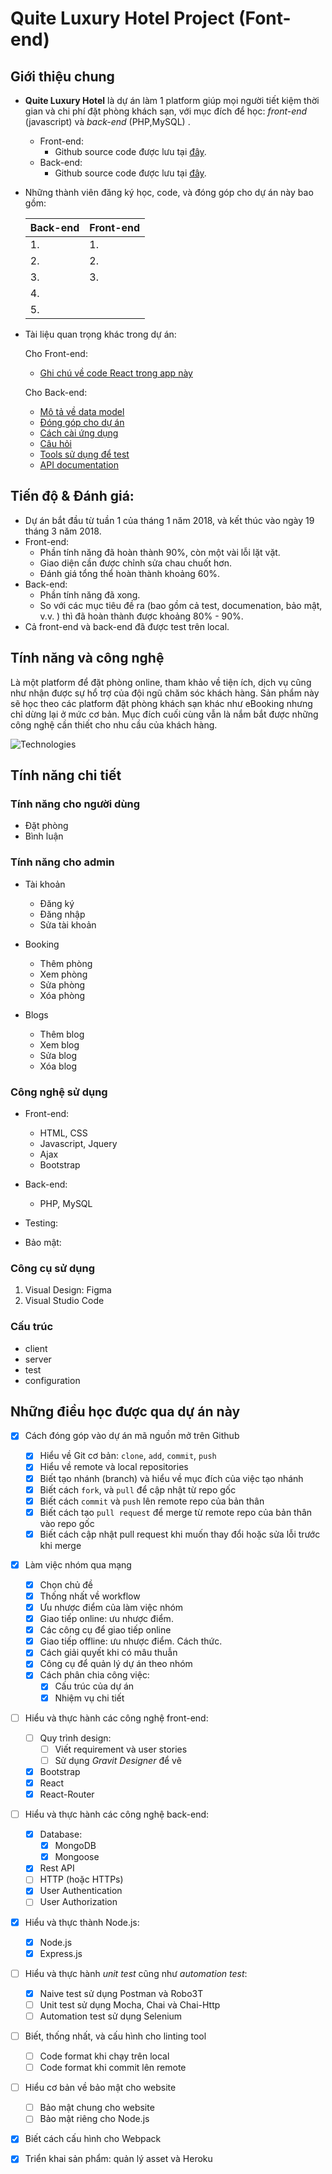 # Quite Luxury Hotel Project (Font-end)

## Giới thiệu chung

- **Quite Luxury Hotel** là dự án làm 1 platform giúp mọi người tiết kiệm thời gian và chi phí đặt phòng khách sạn, với mục đích để học: *front-end* (javascript) và *back-end* (PHP,MySQL) .
    - Front-end:
        - Github source code được lưu tại [đây](https://github.com/Sabols2k/webapp). 
    - Back-end:
        - Github source code được lưu tại [đây](https://github.com/Sabols2k/webapp).
       

- Những thành viên đăng ký học, code, và đóng góp cho dự án này bao gồm:

    |Back-end                                                       | Front-end|
    |---                                                            |---                            |
    |1.       |1.  |
    |2.             |2.  |
    |3.                    |3.  |
    |4.                   |           |
    |5.        |           |

- Tài liệu quan trọng khác trong dự án:

    Cho Front-end:
    - [Ghi chú về code React trong app này](https://github.com/freeCodeCamp-Hanoi/blog-app-front-end-01/blob/master/README-instruction.md)

    Cho Back-end: 
    - [Mô tả về data model](https://github.com/kaaaaaaaaaaaaaaaaaaaaaaa/Web_App/blob/main/README-datamodel.md)
    - [Đóng góp cho dự án](https://github.com/kaaaaaaaaaaaaaaaaaaaaaaa/Web_App/blob/main/README-Contributing.md)
    - [Cách cài ứng dụng](https://github.com/kaaaaaaaaaaaaaaaaaaaaaaa/Web_App/blob/main/README-Contributing.md)
    - [Câu hỏi](https://github.com/kaaaaaaaaaaaaaaaaaaaaaaa/Web_App/blob/main/README-faq.md)
    - [Tools sử dụng để test](https://github.com/kaaaaaaaaaaaaaaaaaaaaaaa/Web_App/blob/main/README-tools.md)
    - [API documentation](https://github.com/ngminhtrung/fcchn-blog-backend/blob/master/doc/index.html)

## Tiến độ & Đánh giá:

- Dự án bắt đầu từ tuần 1 của tháng 1 năm 2018, và kết thúc vào ngày 19 tháng 3 năm 2018. 
- Front-end:
    - Phần tính năng đã hoàn thành 90%, còn một vài lỗi lặt vặt. 
    - Giao diện cần được chỉnh sửa chau chuốt hơn. 
    - Đánh giá tổng thể hoàn thành khoảng 60%.
- Back-end:
    - Phần tính năng đã xong. 
    - So với các mục tiêu đề ra (bao gồm cả test, documenation, bảo mật, v.v. ) thì đã hoàn thành được khoảng 80% - 90%. 
- Cả front-end và back-end đã được test trên local.

## Tính năng và công nghệ

Là một platform để đặt phòng online, tham khảo về tiện ích, dịch vụ cũng như nhận được sự hổ trợ của đội ngũ chăm sóc khách hàng. Sản phẩm này sẽ học theo các platform đặt phòng khách sạn khác như eBooking nhưng chỉ dừng lại ở mức cơ bản. Mục đích cuối cùng vẫn là nắm bắt được những công nghệ cần thiết cho nhu cầu của khách hàng.

![Technologies](./images/image001.png)
## Tính năng chi tiết
###  Tính năng cho người dùng 
   - Đặt phòng
   - Bình luận 
###  Tính năng cho admin 

- Tài khoản
   - Đăng ký 
   - Đăng nhập
   - Sửa tài khoản

- Booking 
   - Thêm phòng
   - Xem phòng
   - Sửa phòng
   - Xóa phòng
   
- Blogs
   - Thêm blog
   - Xem blog
   - Sửa blog
   - Xóa blog

### Công nghệ sử dụng

- Front-end: 
    - HTML, CSS
    - Javascript, Jquery
    - Ajax
    - Bootstrap
- Back-end:
    - PHP, MySQL
- Testing:

- Bảo mật:

### Công cụ sử dụng

1. Visual Design: Figma
2. Visual Studio Code

### Cấu trúc

- client
- server
- test
- configuration

## Những điều học được qua dự án này

- [x] Cách đóng góp vào dự án mã nguồn mở trên Github
    - [x] Hiểu về Git cơ bản: `clone`, `add`, `commit`, `push`
    - [x] Hiểu về remote và local repositories 
    - [x] Biết tạo nhánh (branch) và hiểu về mục đích của việc tạo nhánh
    - [x] Biết cách `fork`, và `pull` để cập nhật từ repo gốc
    - [x] Biết cách `commit` và `push` lên remote repo của bản thân
    - [x] Biết cách tạo `pull request` để merge từ remote repo của bản thân vào repo gốc
    - [x] Biết cách cập nhật pull request khi muốn thay đổi hoặc sửa lỗi trước khi merge

- [x] Làm việc nhóm qua mạng
    - [x] Chọn chủ đề
    - [x] Thống nhất về workflow
    - [x] Ưu nhược điểm của làm việc nhóm
    - [x] Giao tiếp online: ưu nhược điểm. 
    - [x] Các công cụ để giao tiếp online
    - [x] Giao tiếp offline: ưu nhược điểm. Cách thức.
    - [x] Cách giải quyết khi có mâu thuẫn
    - [x] Công cụ để quản lý dự án theo nhóm
    - [x] Cách phân chia công việc:
        - [x] Cấu trúc của dự án
        - [x] Nhiệm vụ chi tiết  

- [ ] Hiểu và thực hành các công nghệ front-end:
    - [ ] Quy trình design:
        - [ ] Viết requirement và user stories
        - [ ] Sử dụng *Gravit Designer* để vẽ 
    - [x] Bootstrap
    - [x] React
    - [x] React-Router

- [ ] Hiểu và thực hành các công nghệ back-end:
    - [x] Database:
        - [x] MongoDB
        - [x] Mongoose
    - [x] Rest API
    - [ ] HTTP (hoặc HTTPs)
    - [x] User Authentication
    - [ ] User Authorization

- [x] Hiểu và thực thành Node.js:
    - [x] Node.js
    - [x] Express.js

- [ ] Hiểu và thực hành *unit test* cũng như *automation test*:
    - [x] Naive test sử dụng Postman và Robo3T
    - [ ] Unit test sử dụng Mocha, Chai và Chai-Http
    - [ ] Automation test sử dụng Selenium

- [ ] Biết, thống nhất, và cấu hình cho linting tool
    - [ ] Code format khi chạy trên local
    - [ ] Code format khi commit lên remote

- [ ] Hiểu cơ bản về bảo mật cho website
    - [ ] Bảo mật chung cho website
    - [ ] Bảo mật riêng cho Node.js

- [x] Biết cách cấu hình cho Webpack

- [x] Triển khai sản phẩm: quản lý asset và Heroku
